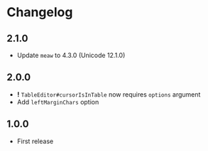 # Changelog
## 2.1.0
* Update `meaw` to 4.3.0 (Unicode 12.1.0)

## 2.0.0
* **!** `TableEditor#cursorIsInTable` now requires `options` argument
* Add `leftMarginChars` option

## 1.0.0
* First release

